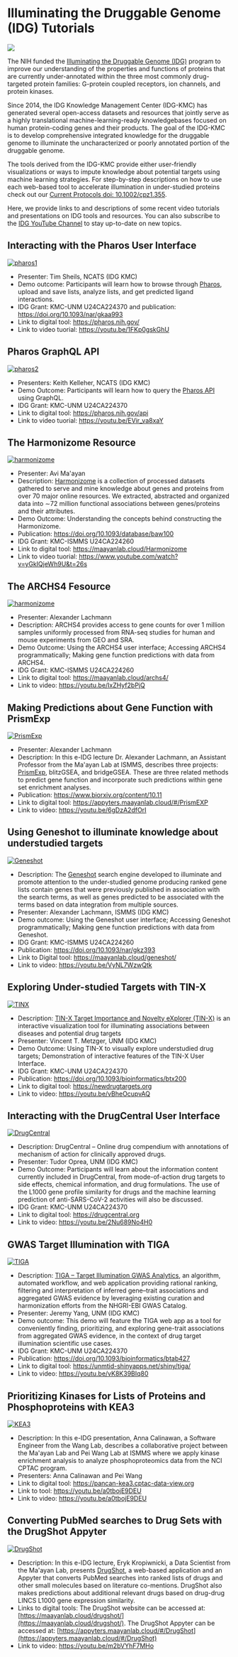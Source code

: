 # Illuminating the Druggable Genome (IDG) Tutorials

![](../images/IDG_Logo.png)

The NIH funded the [Illuminating the Druggable Genome (IDG)](https://druggablegenome.net/) program to improve our understanding of the properties and functions of proteins that are currently under-annotated within the three most commonly drug-targeted protein families: G-protein coupled receptors, ion channels, and protein kinases. 

Since 2014, the IDG Knowledge Management Center (IDG-KMC) has generated several open-access datasets and resources that jointly serve as a highly translational machine-learning-ready knowledgebases focused on human protein-coding genes and their products. The goal of the IDG-KMC is to develop comprehensive integrated knowledge for the druggable genome to illuminate the uncharacterized or poorly annotated portion of the druggable genome. 

The tools derived from the IDG-KMC provide either user-friendly visualizations or ways to impute knowledge about potential targets using machine learning strategies. For step-by-step descriptions on how to use each web-based tool to accelerate illumination in under-studied proteins check out our [Current Protocols doi: 10.1002/cpz1.355](https://currentprotocols.onlinelibrary.wiley.com/doi/10.1002/cpz1.355).

Here, we provide links to and descriptions of some recent video tutorials and presentations on IDG tools and resources. You can also subscribe to the [IDG YouTube Channel](https://www.youtube.com/c/DruggableGenomeIDG/videos) to stay up-to-date on new topics.  

## Interacting with the Pharos User Interface

[![pharos1](../images/IDGPharosYT_1.png)](https://youtu.be/1FKp0gskGhU)

* Presenter: Tim Sheils, NCATS (IDG KMC)
* Demo outcome: Participants will learn how to browse through [Pharos](https://pharos.nih.gov/), upload and save lists, analyze lists, and get predicted ligand interactions. 
* IDG Grant: KMC-UNM U24CA224370 and publication: https://doi.org/10.1093/nar/gkaa993
* Link to digital tool: <https://pharos.nih.gov/>
* Link to video tuorial: <https://youtu.be/1FKp0gskGhU> 

## Pharos GraphQL API

[![pharos2](../images/IDGPharosYT_2.png)](https://youtu.be/EVir_va8xaY)

* Presenters: Keith Kelleher, NCATS (IDG KMC) 
* Demo Outcome: Participants will learn how to query the [Pharos API](https://pharos.nih.gov/api) using GraphQL. 
* IDG Grant: KMC-UNM U24CA224370 
* Link to digital tool: <https://pharos.nih.gov/api>
* Link to video tuorial: <https://youtu.be/EVir_va8xaY>

## The Harmonizome Resource

[![harmonizome](../images/harmonizome-YT-1.png)](https://www.youtube.com/watch?v=yGkIQjeWh9U&t=26s)

* Presenter: Avi Ma'ayan
* Description: [Harmonizome](https://maayanlab.cloud/Harmonizome) is a collection of processed datasets gathered to serve and mine knowledge about genes and proteins from over 70 major online resources. We extracted, abstracted and organized data into ∼72 million functional associations between genes/proteins and their attributes. 
* Demo Outcome: Understanding the concepts behind constructing the Harmonizome. 
* Publication: <https://doi.org/10.1093/database/baw100>
* IDG Grant: KMC-ISMMS U24CA224260
* Link to digital tool: <https://maayanlab.cloud/Harmonizome>
* Link to video tuorial: <https://www.youtube.com/watch?v=yGkIQjeWh9U&t=26s>


## The ARCHS4 Fesource

[![harmonizome](../images/ARCHS4-YT-1.png)](https://youtu.be/IxZHyf2bPjQ)

* Presenter: Alexander Lachmann
* Description: ARCHS4 provides access to gene counts for over 1 million samples uniformly processed from RNA-seq studies for human and mouse experiments from GEO and SRA. 
* Demo Outcome: Using the ARCHS4 user interface; Accessing ARCHS4 programmatically; Making gene function predictions with data from ARCHS4. 
* IDG Grant: KMC-ISMMS U24CA224260
* Link to digital tool: <https://maayanlab.cloud/archs4/>
* Link to video: <https://youtu.be/IxZHyf2bPjQ>

## Making Predictions about Gene Function with PrismExp

[![PrismExp](../images/PrismExp-YT-1.png)](https://youtu.be/6gDzA2dfOrI)

* Presenter: Alexander Lachmann
* Description: In this e-IDG lecture Dr. Alexander Lachmann, an Assistant Professor from the Ma&#39;ayan Lab at ISMMS, describes three projects: [PrismExp](https://appyters.maayanlab.cloud/#/PrismEXP), blitzGSEA, and bridgeGSEA. These are three related methods to predict gene function and incorporate such predictions within gene set enrichment analyses. 
* Publication: <https://www.biorxiv.org/content/10.11>
* Link to digital tool: <https://appyters.maayanlab.cloud/#/PrismEXP>
* Link to video: <https://youtu.be/6gDzA2dfOrI>

## Using Geneshot to illuminate knowledge about understudied targets

[![Geneshot](../images/geneshot-YT-1.png)](https://youtu.be/VyNL7WzwQtk)

* Description: The [Geneshot](https://maayanlab.cloud/geneshot/) search engine developed to illuminate and promote attention to the under-studied genome producing ranked gene lists contain genes that were previously published in association with the search terms, as well as genes predicted to be associated with the terms based on data integration from multiple sources. 
* Presenter: Alexander Lachmann, ISMMS (IDG KMC) 
* Demo outcome: Using the Geneshot user interface; Accessing Geneshot programmatically; Making gene function predictions with data from Geneshot. 
* IDG Grant: KMC-ISMMS U24CA224260 
* Publication: <https://doi.org/10.1093/nar/gkz393>
* Link to Digital tool: <https://maayanlab.cloud/geneshot/>
* Link to video: <https://youtu.be/VyNL7WzwQtk>

## Exploring Under-studied Targets with TIN-X

[![TINX](../images/tinx-YT-1.png)](https://youtu.be/vBheOcupvAQ)

* Description: [TIN-X Target Importance and Novelty eXplorer (TIN-X)](https://newdrugtargets.org) is an interactive visualization tool for illuminating associations between diseases and potential drug targets 
* Presenter: Vincent T. Metzger, UNM (IDG KMC) 
* Demo Outcome: Using TIN-X to visually explore understudied drug targets; Demonstration of interactive features of the TIN-X User Interface. 
* IDG Grant: KMC-UNM U24CA224370 
* Publication: <https://doi.org/10.1093/bioinformatics/btx200>
* Link to digital tool: <https://newdrugtargets.org>
* Link to video: <https://youtu.be/vBheOcupvAQ>

## Interacting with the DrugCentral User Interface

[![DrugCentral](../images/drugcentralYT_1.png)](https://youtu.be/2Nu689No4H0)

* Description: DrugCentral – Online drug compendium with annotations of mechanism of action for clinically approved drugs. 
* Presenter: Tudor Oprea, UNM (IDG KMC) 
* Demo Outcome: Participants will learn about the information content currently included in DrugCentral, from mode-of-action drug targets to side effects, chemical information, and drug formulations. The use of the L1000 gene profile similarity for drugs and the machine learning prediction of anti-SARS-CoV-2 activities will also be discussed. 
* IDG Grant: KMC-UNM U24CA224370 
* Link to digital tool: <https://drugcentral.org>
* Link to video: <https://youtu.be/2Nu689No4H0>

## GWAS Target Illumination with TIGA

[![TIGA](../images/tigaYT_1.png)](https://youtu.be/2Nu689No4H0)

* Description: [TIGA – Target Illumination GWAS Analytics](https://unmtid-shinyapps.net/shiny/tiga/), an algorithm, automated workflow, and web application providing rational ranking, filtering and interpretation of inferred gene–trait associations and aggregated GWAS evidence by leveraging existing curation and harmonization efforts from the NHGRI-EBI GWAS Catalog. 
* Presenter: Jeremy Yang, UNM (IDG KMC) 
* Demo outcome: This demo will feature the TIGA web app as a tool for conveniently finding, prioritizing, and exploring gene-trait associations from aggregated GWAS evidence, in the context of drug target illumination scientific use cases. 
* IDG Grant: KMC-UNM U24CA224370 
* Publication: <https://doi.org/10.1093/bioinformatics/btab427>
* Link to digital tool: <https://unmtid-shinyapps.net/shiny/tiga/>
* Link to video: <https://youtu.be/vK8K39BIq80>

## Prioritizing Kinases for Lists of Proteins and Phosphoproteins with KEA3

[![KEA3](../images/kea3YT_1.png)](https://youtu.be/a0tbojE9DEU)

* Description: In this e-IDG presentation, Anna Calinawan, a Software Engineer from the Wang Lab, describes a collaborative project between the Ma&#39;ayan Lab and Pei Wang Lab at ISMMS where we apply kinase enrichment analysis to analyze phosphoproteomics data from the NCI CPTAC program. 
* Presenters: Anna Calinawan and Pei Wang
* Link to digital tool: <https://pancan-kea3.cptac-data-view.org>
* Link to tool: <https://youtu.be/a0tbojE9DEU>
* Link to video: <https://youtu.be/a0tbojE9DEU>

## Converting PubMed searches to Drug Sets with the DrugShot Appyter

[![DrugShot](../images/drugshotYT_1.png)](https://youtu.be/m2bVYhF7MHo)

* Description: In this e-IDG lecture, Eryk Kropiwnicki, a Data Scientist from the Ma&#39;ayan Lab, presents [DrugShot](https://maayanlab.cloud/drugshot/), a web-based application and an Appyter that converts PubMed searches into ranked lists of drugs and other small molecules based on literature co-mentions. DrugShot also makes predictions about additional relevant drugs based on drug-drug LINCS L1000 gene expression similarity.
* Links to digital tools: The DrugShot website can be accessed at: [https://maayanlab.cloud/drugshot/](https://maayanlab.cloud/drugshot/). The DrugShot Appyter can be accessed at: [https://appyters.maayanlab.cloud/#/DrugShot](https://appyters.maayanlab.cloud/#/DrugShot)
* Link to video: <https://youtu.be/m2bVYhF7MHo>
